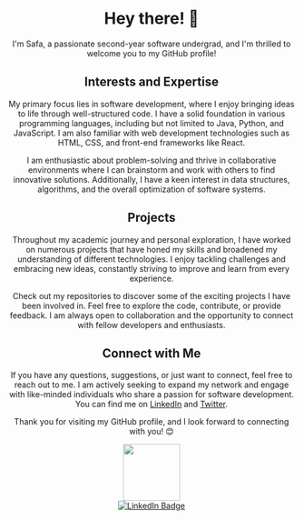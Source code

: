 
<div id="content" align="center">

<h1>Hey there! 👋</h1>
<p>I'm Safa, a passionate second-year software undergrad, and I'm thrilled to welcome you to my GitHub profile!</p>
<h2>Interests and Expertise</h2>

<p>My primary focus lies in software development, where I enjoy bringing ideas to life through well-structured code. I have a solid foundation in various programming languages, including but not limited to Java, Python, and JavaScript. I am also familiar with web development technologies such as HTML, CSS, and front-end frameworks like React.</p>

<p>I am enthusiastic about problem-solving and thrive in collaborative environments where I can brainstorm and work with others to find innovative solutions. Additionally, I have a keen interest in data structures, algorithms, and the overall optimization of software systems.</p>

<h2>Projects</h2>

<p>Throughout my academic journey and personal exploration, I have worked on numerous projects that have honed my skills and broadened my understanding of different technologies. I enjoy tackling challenges and embracing new ideas, constantly striving to improve and learn from every experience.</p>

<p>Check out my repositories to discover some of the exciting projects I have been involved in. Feel free to explore the code, contribute, or provide feedback. I am always open to collaboration and the opportunity to connect with fellow developers and enthusiasts.</p>

<h2>Connect with Me</h2>

<p>If you have any questions, suggestions, or just want to connect, feel free to reach out to me. I am actively seeking to expand my network and engage with like-minded individuals who share a passion for software development. You can find me on <a href="https://www.linkedin.com/in/your-linkedin-profile">LinkedIn</a> and <a href="https://twitter.com/your-twitter-handle">Twitter</a>.</p>

<p>Thank you for visiting my GitHub profile, and I look forward to connecting with you! 😊</p>
</div>




<div id="header" align="center">
  <img src="https://media.giphy.com/media/M9gbBd9nbDrOTu1Mqx/giphy.gif" width="100"/>
</div>
<div id="badges" align="center">
  <a href="https://www.linkedin.com/in/safa-saifudeen-2a4506232/">
    <img src="https://img.shields.io/badge/LinkedIn-blue?style=for-the-badge&logo=linkedin&logoColor=white" alt="LinkedIn Badge"/>
  </a>

</div>

